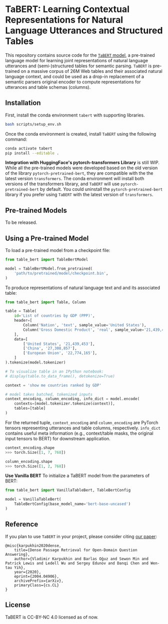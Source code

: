 # TaBERT: Learning Contextual Representations for Natural Language Utterances and Structured Tables

This repository contains source code for the [`TaBERT` model](https://arxiv.org/abs/2005.08314), a pre-trained language model for learning joint representations of natural language utterances and (semi-)structured tables for semantic parsing. `TaBERT` is pre-trained on a massive corpus of 26M Web tables and their associated natural language context, and could be used as a drop-in replacement of a semantic parsers original encoder to compute representations for utterances and table schemas (columns).

## Installation

First, install the conda environment `tabert` with supporting libraries.

```bash
bash scripts/setup_env.sh
```

Once the conda environment is created, install `TaBERT` using the following command:

```bash
conda activate tabert
pip install --editable .
```

**Integration with HuggingFace's pytorch-transformers Library** is still WIP. While all the pre-trained models were developed based on the old version of the library `pytorch-pretrained-bert`, they are compatible with the the latest version `transformers`. The conda environment will install both versions of the transformers library, and `TaBERT` will use `pytorch-pretrained-bert` by default. You could uninstall the `pytorch-pretrained-bert` library if you prefer using `TaBERT` with the latest version of `transformers`.

## Pre-trained Models

To be released.

## Using a Pre-trained Model

To load a pre-trained model from a checkpoint file:

```python
from table_bert import TableBertModel

model = TableBertModel.from_pretrained(
    'path/to/pretrained/model/checkpoint.bin',
)
```

To produce representations of natural language text and and its associated table:
```python
from table_bert import Table, Column

table = Table(
    id='List of countries by GDP (PPP)',
    header=[
        Column('Nation', 'text', sample_value='United States'),
        Column('Gross Domestic Product', 'real', sample_value='21,439,453')
    ],
    data=[
        ['United States', '21,439,453'],
        ['China', '27,308,857'],
        ['European Union', '22,774,165'],
    ]
).tokenize(model.tokenizer)

# To visualize table in an IPython notebook:
# display(table.to_data_frame(), detokenize=True)

context = 'show me countries ranked by GDP'

# model takes batched, tokenized inputs
context_encoding, column_encoding, info_dict = model.encode(
    contexts=[model.tokenizer.tokenize(context)],
    tables=[table]
)
```

For the returned tuple, `context_encoding` and `column_encoding` are PyTorch tensors 
representing utterances and table columns, respectively. `info_dict` contains useful 
meta information (e.g., context/table masks, the original input tensors to BERT) for 
downstream application.

```python
context_encoding.shape
>>> torch.Size([1, 7, 768])

column_encoding.shape
>>> torch.Size([1, 2, 768])
```

**Use Vanilla BERT** To initialize a TaBERT model from the parameters of BERT:

```python
from table_bert import VanillaTableBert, TableBertConfig

model = VanillaTableBert(
    TableBertConfig(base_model_name='bert-base-uncased')
)
```

## Reference

If you plan to use `TaBERT` in your project, please consider citing [our paper](https://arxiv.org/abs/2005.08314):
```
@misc{karpukhin2020dense,
    title={Dense Passage Retrieval for Open-Domain Question Answering},
    author={Vladimir Karpukhin and Barlas Oğuz and Sewon Min and Patrick Lewis and Ledell Wu and Sergey Edunov and Danqi Chen and Wen-tau Yih},
    year={2020},
    eprint={2004.04906},
    archivePrefix={arXiv},
    primaryClass={cs.CL}
}
```

## License

TaBERT is CC-BY-NC 4.0 licensed as of now.
